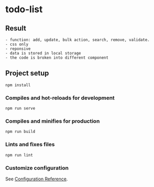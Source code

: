 # todo-list
## Result
```
- function: add, update, bulk action, search, remove, validate.
- css only
- reponsive
- data is stored in local storage
- the code is broken into different component
```

## Project setup
```
npm install
```

### Compiles and hot-reloads for development
```
npm run serve
```

### Compiles and minifies for production
```
npm run build
```

### Lints and fixes files
```
npm run lint
```

### Customize configuration
See [Configuration Reference](https://cli.vuejs.org/config/).
